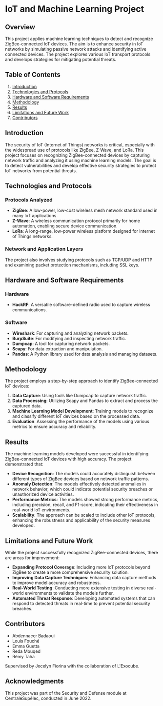 # IoT and Machine Learning Project

## Overview

This project applies machine learning techniques to detect and recognize ZigBee-connected IoT devices. The aim is to enhance security in IoT networks by simulating passive network attacks and identifying active connected devices. The project explores various IoT transport protocols and develops strategies for mitigating potential threats.

## Table of Contents

1. [Introduction](#introduction)
2. [Technologies and Protocols](#technologies-and-protocols)
3. [Hardware and Software Requirements](#hardware-and-software-requirements)
4. [Methodology](#methodology)
5. [Results](#results)
6. [Limitations and Future Work](#limitations-and-future-work)
7. [Contributors](#contributors)

## Introduction

The security of IoT (Internet of Things) networks is critical, especially with the widespread use of protocols like ZigBee, Z-Wave, and LoRa. This project focuses on recognizing ZigBee-connected devices by capturing network traffic and analyzing it using machine learning models. The goal is to detect vulnerabilities and develop effective security strategies to protect IoT networks from potential threats.

## Technologies and Protocols

### Protocols Analyzed

- **ZigBee**: A low-power, low-cost wireless mesh network standard used in many IoT applications.
- **Z-Wave**: A wireless communication protocol primarily for home automation, enabling secure device communication.
- **LoRa**: A long-range, low-power wireless platform designed for Internet of Things networks.

### Network and Application Layers

The project also involves studying protocols such as TCP/UDP and HTTP and examining packet protection mechanisms, including SSL keys.

## Hardware and Software Requirements

### Hardware

- **HackRF**: A versatile software-defined radio used to capture wireless communications.

### Software

- **Wireshark**: For capturing and analyzing network packets.
- **BurpSuite**: For modifying and inspecting network traffic.
- **Dumpcap**: A tool for capturing network packets.
- **Scapy**: For data extraction and manipulation.
- **Pandas**: A Python library used for data analysis and managing datasets.

## Methodology

The project employs a step-by-step approach to identify ZigBee-connected IoT devices:

1. **Data Capture**: Using tools like Dumpcap to capture network traffic.
2. **Data Processing**: Utilizing Scapy and Pandas to extract and process the captured data.
3. **Machine Learning Model Development**: Training models to recognize and classify different IoT devices based on the processed data.
4. **Evaluation**: Assessing the performance of the models using various metrics to ensure accuracy and reliability.

## Results

The machine learning models developed were successful in identifying ZigBee-connected IoT devices with high accuracy. The project demonstrated that:

- **Device Recognition**: The models could accurately distinguish between different types of ZigBee devices based on network traffic patterns.
- **Anomaly Detection**: The models effectively detected anomalies in network behavior, which could indicate potential security breaches or unauthorized device activities.
- **Performance Metrics**: The models showed strong performance metrics, including precision, recall, and F1-score, indicating their effectiveness in real-world IoT environments.
- **Scalability**: The approach can be scaled to include other IoT protocols, enhancing the robustness and applicability of the security measures developed.

## Limitations and Future Work

While the project successfully recognized ZigBee-connected devices, there are areas for improvement:

- **Expanding Protocol Coverage**: Including more IoT protocols beyond ZigBee to create a more comprehensive security solution.
- **Improving Data Capture Techniques**: Enhancing data capture methods to improve model accuracy and robustness.
- **Real-World Testing**: Conducting more extensive testing in diverse real-world environments to validate the models further.
- **Automated Threat Response**: Developing automated systems that can respond to detected threats in real-time to prevent potential security breaches.

## Contributors

- Abdennacer Badaoui
- Louis Fouché
- Emma Guetta
- Reda Mouqed
- Rémy Taha

Supervised by Jocelyn Fiorina with the collaboration of L'Exocube.

## Acknowledgments

This project was part of the Security and Defense module at CentraleSupélec, conducted in June 2022.

